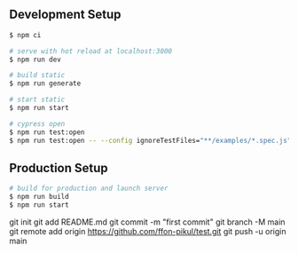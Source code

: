## Development Setup

```bash
$ npm ci

# serve with hot reload at localhost:3000
$ npm run dev

# build static
$ npm run generate

# start static
$ npm run start

# cypress open
$ npm run test:open
$ npm run test:open -- --config ignoreTestFiles="**/examples/*.spec.js"
```

## Production Setup

```bash
# build for production and launch server
$ npm run build
$ npm run start
```
  git init
  git add README.md
  git commit -m "first commit"
  git branch -M main
  git remote add origin https://github.com/ffon-pikul/test.git
  git push -u origin main